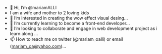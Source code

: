 - 👋 Hi, I’m @mariamALLI
- I am a wife and mother to 2 loving kids
- 👀 I’m interested in creating the wow effect visual desing...
- 🌱 I’m currently learning to become a front-end developer...
- 💞️ I’m looking to collaborate and engage in web development project as i learn along ...
- 📫 How to reach me on twitter (@mariam_oalli) or email (mariam_oa@yahoo.com)...

<!---
mariamALLI/mariamALLI is a ✨ special ✨ repository because its `README.md` (this file) appears on your GitHub profile.
You can click the Preview link to take a look at your changes.
--->
